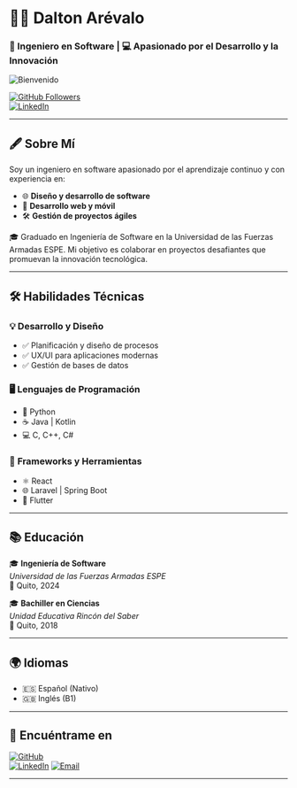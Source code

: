 # 👨‍💻 **Dalton Arévalo**  
### 🚀 Ingeniero en Software | 💻 Apasionado por el Desarrollo y la Innovación  
![Bienvenido](https://www.unir.net/wp-content/uploads/2024/02/La-importancia-de-la-programacion-segura-o-desarrollo-seguro-de-software.jpg)

[![GitHub Followers](https://img.shields.io/github/followers/tuusuario?style=social)](https://github.com/DaltonArevalo)  
[![LinkedIn](https://img.shields.io/badge/LinkedIn-Dalton_Arévalo-0077B5?style=flat-square&logo=linkedin&logoColor=white)](https://linkedin.com/in/dalton-jesus-arevalo-basantes-9765a323a/)  

---  

## 🖋️ Sobre Mí  
Soy un ingeniero en software apasionado por el aprendizaje continuo y con experiencia en:  
- 🌐 **Diseño y desarrollo de software**  
- 📱 **Desarrollo web y móvil**  
- 🛠️ **Gestión de proyectos ágiles**  

🎓 Graduado en Ingeniería de Software en la Universidad de las Fuerzas Armadas ESPE. Mi objetivo es colaborar en proyectos desafiantes que promuevan la innovación tecnológica.  

---  

## 🛠️ Habilidades Técnicas  

### 💡 **Desarrollo y Diseño**  
- ✅ Planificación y diseño de procesos  
- ✅ UX/UI para aplicaciones modernas  
- ✅ Gestión de bases de datos  

### 🖥️ **Lenguajes de Programación**  
- 🐍 Python  
- ☕ Java | Kotlin  
- 💻 C, C++, C#  

### 🔧 **Frameworks y Herramientas**  
- ⚛️ React  
- 🌐 Laravel | Spring Boot  
- 📱 Flutter  

---  

## 📚 Educación  
🎓 **Ingeniería de Software**  
_Universidad de las Fuerzas Armadas ESPE_  
📍 Quito, 2024  

🎓 **Bachiller en Ciencias**  
_Unidad Educativa Rincón del Saber_  
📍 Quito, 2018  

---  

## 🌍 Idiomas  
- 🇪🇸 Español (Nativo)  
- 🇬🇧 Inglés (B1)  

---  

## 🌟 Encuéntrame en  
[![GitHub](https://img.shields.io/badge/GitHub-Dalton_Arévalo-181717?style=for-the-badge&logo=github&logoColor=white)](https://github.com/DaltonArevalo)  
[![LinkedIn](https://img.shields.io/badge/LinkedIn-Dalton_Arévalo-0077B5?style=for-the-badge&logo=linkedin&logoColor=white)](https://linkedin.com/in/[tuperfil](https://www.linkedin.com/in/dalton-jesus-arevalo-basantes-9765a323a/))  
[![Email](https://img.shields.io/badge/Email-dalton.arevalo@email.com-D14836?style=for-the-badge&logo=gmail&logoColor=white)](mailto:daltonarevalo65@gmail.com)  

---  
